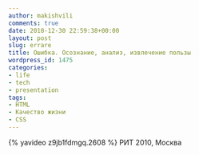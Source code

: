 ```yaml
---
author: makishvili
comments: true
date: 2010-12-30 22:59:38+00:00
layout: post
slug: errare
title: Ошибка. Осознание, анализ, извлечение пользы
wordpress_id: 1475
categories:
- life
- tech
- presentation
tags:
- HTML
- Качество жизни
- СSS
---
```


{% yavideo z9jb1fdmgq.2608 %}
РИТ 2010, Москва
